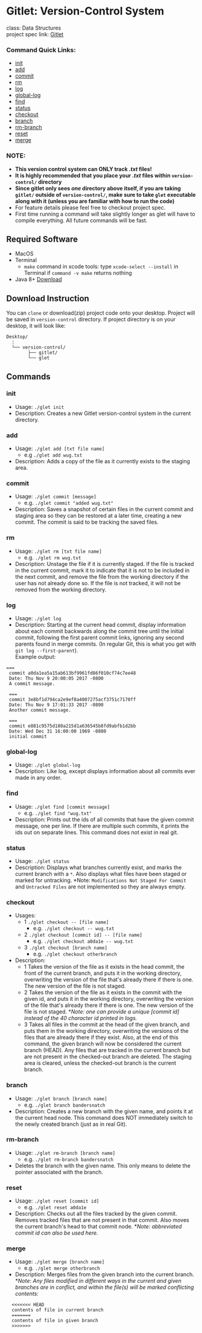 # Gitlet: Version-Control System
class: Data Structures\
project spec link: [Gitlet](https://inst.eecs.berkeley.edu/~cs61b/fa17/materials/proj/proj3/index.html)

### Command Quick Links:
- [init](#init)
- [add](#add)
- [commit](#commit)
- [rm](#rm)
- [log](#log)
- [global-log](#global-log)
- [find](#find)
- [status](#status)
- [checkout](#checkout)
- [branch](#branch)
- [rm-branch](#rm-branch)
- [reset](#reset)
- [merge](#merge)

### NOTE: 
- **This version control system can ONLY track *.txt* files!**
- **It is highly recommended that you place your *.txt* files within `version-control/` directory**
- **Since gitlet only sees *one* directory above itself, if you are taking `gitlet/` outside of `version-control/`, make sure to take `glet` executable along with it (unless you are familiar with how to run the code)**
- For feature details please feel free to checkout project spec. 
- First time running a command will take slightly longer as glet will have to compile everything. All future commands will be fast. 

## Required Software
- MacOS
- Terminal
  - `make` command in xcode tools: type `xcode-select --install` in Terminal if `command -v make` returns nothing
- Java 8+ [Download](https://www.java.com/en/download/mac_download.jsp)

## Download Instruction
You can `clone` or download(zip) project code onto your desktop. Project will be saved in `version-control` directory.
If project directory is on your desktop, it will look like:
```
Desktop/
  :
  └── version-control/
        ├── gitlet/
        └── glet
```
  
## Commands
### init
  - Usage: `./glet init`
  - Description: Creates a new Gitlet version-control system in the current directory.
### add 
  - Usage: `./glet add [txt file name]`
    - e.g `./glet add wug.txt`
  - Description: Adds a copy of the file as it currently exists to the staging area.
### commit 
  - Usage: `./glet commit [message]`
    - e.g. `./glet commit "added wug.txt"`
  - Description: Saves a snapshot of certain files in the current commit and staging area so they can be restored at a later time, creating a new commit. The commit is said to be tracking the saved files.
### rm 
  - Usage: `./glet rm [txt file name]`
    - e.g. `./glet rm wug.txt`
  - Description: Unstage the file if it is currently staged. If the file is tracked in the current commit, mark it to indicate that it is not to be included in the next commit, and remove the file from the working directory if the user has not already done so. If the file is not tracked, it will not be removed from the working directory.
### log 
  - Usage: `./glet log`
  - Description: Starting at the current head commit, display information about each commit backwards along the commit tree until the initial commit, following the first parent commit links, ignoring any second parents found in merge commits. (In regular Git, this is what you get with `git log --first-parent`).\
  Example output:
  ```
  ===
   commit a0da1ea5a15ab613bf9961fd86f010cf74c7ee48
   Date: Thu Nov 9 20:00:05 2017 -0800
   A commit message.

   ===
   commit 3e8bf1d794ca2e9ef8a4007275acf3751c7170ff
   Date: Thu Nov 9 17:01:33 2017 -0800
   Another commit message.

   ===
   commit e881c9575d180a215d1a636545b8fd9abfb1d2bb
   Date: Wed Dec 31 16:00:00 1969 -0800
   initial commit
   ```
### global-log 
  - Usage: `./glet global-log`
  - Description: Like log, except displays information about all commits ever made in any order.
### find 
  - Usage: `./glet find [commit message]`
    - e.g. `./glet find "wug.txt"`
  - Description: Prints out the ids of all commits that have the given commit message, one per line. If there are multiple such commits, it prints the ids out on separate lines. This command does not exist in real git.
### status 
  - Usage: `./glet status`
  - Description: Displays what branches currently exist, and marks the current branch with a `*`. Also displays what files have been staged or marked for untracking. *Note: `Modifications Not Staged For Commit` and `Untracked Files` are not implemented so they are always empty.
### checkout 
  - Usages:
    - 1 `./glet checkout -- [file name]`
      - e.g. `./glet checkout -- wug.txt`
    - 2 `./glet checkout [commit id] -- [file name]`
      - e.g. `./glet checkout a0da1e -- wug.txt`
    - 3 `./glet checkout [branch name]`
      - e.g. `./glet checkout otherbranch`
  - Description:
    - 1 Takes the version of the file as it exists in the head commit, the front of the current branch, and puts it in the working directory, overwriting the version of the file that's already there if there is one. The new version of the file is not staged.
    - 2 Takes the version of the file as it exists in the commit with the given id, and puts it in the working directory, overwriting the version of the file that's already there if there is one. The new version of the file is not staged. **Note: one can provide a unique [commit id] instead of the 40 character id printed in logs.*
    - 3 Takes all files in the commit at the head of the given branch, and puts them in the working directory, overwriting the versions of the files that are already there if they exist. Also, at the end of this command, the given branch will now be considered the current branch (HEAD). Any files that are tracked in the current branch but are not present in the checked-out branch are deleted. The staging area is cleared, unless the checked-out branch is the current branch.
### branch 
  - Usage: `./glet branch [branch name]`
    - e.g. `./glet branch bandersnatch`
  - Description: Creates a new branch with the given name, and points it at the current head node. This command does NOT immediately switch to the newly created branch (just as in real Git).
### rm-branch 
  - Usage: `./glet rm-branch [branch name]`
    - e.g. `./glet rm-branch bandersnatch`
  - Deletes the branch with the given name. This only means to delete the pointer associated with the branch.
### reset 
  - Usage: `./glet reset [commit id]`
    - e.g. `./glet reset a0da1e`
  - Description: Checks out all the files tracked by the given commit. Removes tracked files that are not present in that commit. Also moves the current branch's head to that commit node. **Note: abbreviated commit id can also be used here.*
### merge 
  - Usage: `./glet merge [branch name]`
    - e.g. `./glet merge otherbranch`
  - Description: Merges files from the given branch into the current branch. **Note: Any files modified in different ways in the current and given branches are in conflict, and within the file(s) will be marked conflicting contents:*
  ```
    <<<<<<< HEAD
    contents of file in current branch
    =======
    contents of file in given branch
    >>>>>>>
  ```
